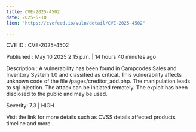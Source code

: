 ```yaml
---
title: CVE-2025-4502
date: 2025-5-10
lien: "https://cvefeed.io/vuln/detail/CVE-2025-4502"

---
```


CVE ID : CVE-2025-4502

Published :  May 10
2025
2:15 p.m. | 14 hours
40 minutes ago

Description : A vulnerability has been found in Campcodes Sales and Inventory System 1.0 and classified as critical. This vulnerability affects unknown code of the file /pages/creditor_add.php. The manipulation leads to sql injection. The attack can be initiated remotely. The exploit has been disclosed to the public and may be used.

Severity: 7.3 | HIGH

Visit the link for more details
such as CVSS details
affected products
timeline
and more...
